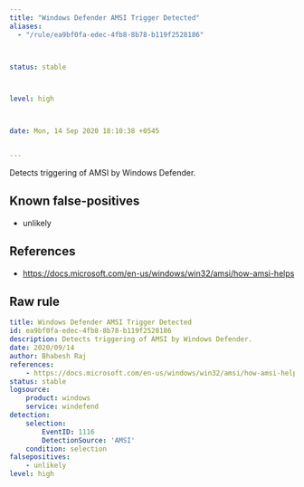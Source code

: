 ```yaml
---
title: "Windows Defender AMSI Trigger Detected"
aliases:
  - "/rule/ea9bf0fa-edec-4fb8-8b78-b119f2528186"



status: stable



level: high



date: Mon, 14 Sep 2020 18:10:38 +0545


---
```


Detects triggering of AMSI by Windows Defender.

<!--more-->


## Known false-positives

* unlikely



## References

* https://docs.microsoft.com/en-us/windows/win32/amsi/how-amsi-helps


## Raw rule
```yaml
title: Windows Defender AMSI Trigger Detected
id: ea9bf0fa-edec-4fb8-8b78-b119f2528186
description: Detects triggering of AMSI by Windows Defender.
date: 2020/09/14
author: Bhabesh Raj
references:
    - https://docs.microsoft.com/en-us/windows/win32/amsi/how-amsi-helps
status: stable
logsource:
    product: windows
    service: windefend
detection:
    selection:
        EventID: 1116
        DetectionSource: 'AMSI'
    condition: selection
falsepositives:
    - unlikely
level: high
```
